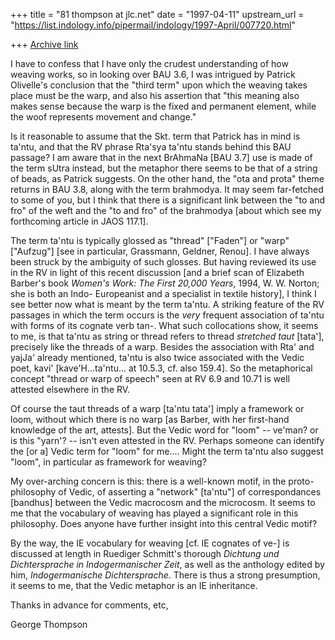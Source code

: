 +++
title = "81 thompson at jlc.net"
date = "1997-04-11"
upstream_url = "https://list.indology.info/pipermail/indology/1997-April/007720.html"

+++
[Archive link](https://list.indology.info/pipermail/indology/1997-April/007720.html)

I have to confess that I have only the crudest understanding of how weaving
works, so in looking over BAU 3.6, I was intrigued by Patrick Olivelle's
conclusion that the "third term" upon which the weaving takes place must be
the warp, and also his assertion that "this meaning also makes sense
because the warp is the fixed and permanent element, while the woof
represents movement and change."

Is it reasonable to assume that the Skt. term that Patrick has in mind is
ta'ntu, and that the RV phrase Rta'sya ta'ntu stands behind this BAU
passage?  I am aware that in the next BrAhmaNa [BAU 3.7] use is made of the
term sUtra instead, but the metaphor there seems to be that of a string of
beads, as Patrick suggests.  On the other hand, the "ota and prota" theme
returns in BAU 3.8, along with the term brahmodya.  It may seem far-fetched
to some of you, but I think that there is a significant link between the
"to and fro" of the weft and the "to and fro" of the brahmodya [about which
see my forthcoming article in JAOS 117.1].

The term ta'ntu is typically glossed as "thread" ["Faden"] or "warp"
["Aufzug"]  [see in particular, Grassmann, Geldner, Renou]. I have always
been struck by the ambiguity of such glosses.  But having reviewed its use
in the RV in light of this recent discussion [and a brief scan of
Elizabeth Barber's book *Women's Work: The First 20,000 Years*, 1994, W. W.
Norton; she is both an Indo- Europeanist and a specialist in textile
history], I think I see better now what is meant by the term ta'ntu.  A
striking feature of the RV passages in which the term occurs is the *very*
frequent association of ta'ntu with forms of its cognate verb tan-.  What
such collocations show, it seems to me, is that ta'ntu as string or thread
refers to thread *stretched taut* [tata'], precisely like the threads of a
warp.  Besides the association with Rta' and yajJa' already mentioned,
ta'ntu is also twice associated with the Vedic poet, kavi'
[kave'H...ta'ntu... at 10.5.3, cf. also 159.4]. So the metaphorical concept
"thread or warp of speech" seen at RV 6.9 and 10.71 is well attested
elsewhere in the RV.

Of course the taut threads of a warp [ta'ntu tata'] imply a framework or
loom, without which there is no warp [as Barber, with her first-hand
knowledge of the art, attests].  But the Vedic word for "loom" -- ve'man?
or is this "yarn'? -- isn't even attested in the RV.  Perhaps someone can
identify the [or a] Vedic term for "loom" for me....  Might the term ta'ntu
also suggest "loom", in particular as framework for weaving?

My over-arching concern is this: there is a well-known motif, in the
proto-philosophy of Vedic, of asserting a "network" [ta'ntu"] of
correspondances [bandhus] between the Vedic macrocosm and the microcosm.
It seems to me that the vocabulary of weaving has played a significant role
in this philosophy.  Does anyone have further insight into this central
Vedic motif?

By the way, the IE vocabulary for weaving [cf. IE cognates of ve-] is
discussed at length in Ruediger Schmitt's thorough *Dichtung und
Dichtersprache in Indogermanischer Zeit*, as well as the anthology edited
by him, *Indogermanische Dichtersprache*. There is thus a strong
presumption, it seems to me, that the Vedic metaphor is an IE inheritance.

Thanks in advance for comments, etc,

George Thompson







